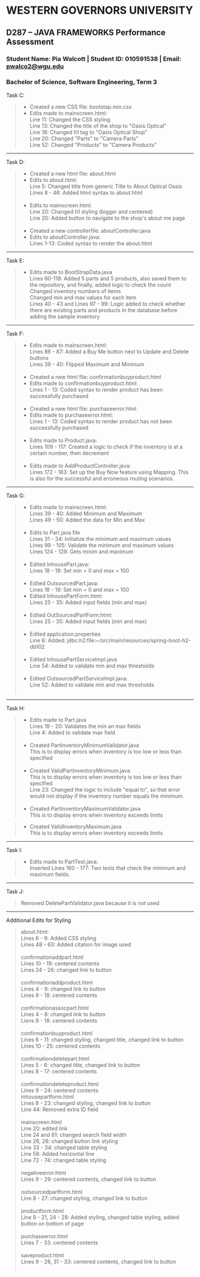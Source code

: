 # WESTERN GOVERNORS UNIVERSITY 
## D287 – JAVA FRAMEWORKS Performance Assessment

### Student Name: Pia Walcott | Student ID: 010591538 | Email: pwalco2@wgu.edu 
### Bachelor of Science, Software Engineering, Term 3

Task C:

> - Created a new CSS file: bootstap.min.css<br>
> - Edits made to mainscreen.html:<br>
> Line 11: Changed the CSS styling<br>
> Line 13: Changed the title of the shop to "Oasis Optical"<br>
> Line 18: Changed h1 tag to "Oasis Optical Shop"<br>
> Line 20: Changed "Parts" to "Camera Parts"<br>
> Line 52: Changed "Products" to "Camera Products"<br>


<hr>
Task D:

>- Created a new html file: about.html<br>
>- Edits to about.html:<br>
> Line 5: Changed title from generic Title to About Optical Oasis<br>
> Lines 8 - 46: Added html syntax to about.html<br><br>
>- Edits to mainscreen.html:<br>
> Line 20: Changed h1 styling (bigger and centered)<br>
> Line 20: Added button to navigate to the shop's about me page<br><br>
>- Created a new controllerfile: aboutController.java<br>
>- Edits to aboutController.java:<br>
> Lines 1-13: Coded syntax to render the about.html<br>

<hr>
Task E:

>- Edits made to BootStrapData.java<br>
> Lines 60-118: Added 5 parts and 5 products, also saved them to the repository, and finally, added logic to check the count<br>
> Changed inventory numbers of items<br>
> Changed min and max values for each item<br>
> Lines 40 - 43 and Lines 97 - 99: Logic added to check whether there are existing parts and products in the database before adding the sample inventory<br>

<hr>
Task F:

>- Edits made to mainscreen.html:<br>
> Lines 86 - 87: Added a Buy Me button next to Update and Delete buttons<br>
> Lines 39 - 40: Flipped Maximum and Minimum<br><br>
>- Created a new html file: confirmationbuyproduct.html<br>
>- Edits made to confirmationbuyproduct.html:<br>
> Lines 1 - 13: Coded syntax to render product has been successfully purchased<br><br>
>- Created a new html file: purchaseerror.html<br>
>- Edits made to purchaseerror.html:<br>
> Lines 1 - 13: Coded syntax to render product has not been successfully purchased<br><br>
>- Edits made to Product.java:<br>
> Lines 109 - 117: Created a logic to check if the inventory is at a certain number, then decrement<br><br>
>- Edits made to AddProductController.java:<br>
> Lines 172 - 183: Set up the Buy Now feature using Mapping. This is also for the successful and erroneous routing scenarios.


<hr>
Task G:

>- Edits made to mainscreen.html:<br>
> Lines 39 - 40: Added Minimum and Maximum<br>
> Lines 49 - 50: Added the data for Min and Max<br><br>
>- Edits to Part.java file<br>
> Lines 31 - 34: Initialize the minimum and maximum values<br>
> Lines 99 - 105: Validate the minimum and maximum values<br>
> Lines 124 - 129: Gets minim and maximum<br><br>
>- Edited InhousePart.java:<br>
> Lines 18 - 19: Set min = 0 and max = 100<br><br>
>- Edited OutsourcedPart.java:<br>
> Lines 18 - 19: Set min = 0 and max = 100<br>
>- Edited InhousePartForm.html:<br>
> Lines 25 - 35: Added input fields (min and max)<br><br>
>- Edited OutSourcedPartForm.html:<br>
> Lines 25 - 35: Added input fields (min and max)<br><br>
>- Edited application.properties<br>
> Line 6: Added: jdbc:h2:file:~/src/main/resources/spring-boot-h2-db102<br><br>
>- Edited InhousePartServiceImpl.java<br>
> Line 54: Added to validate min and max thresholds<br><br>
>- Edited OutsourcedPartServiceImpl.java:<br>
> Line 52: Added to validate min and max thresholds<br><br>

<hr>
Task H:

>- Edits made to Part.java<br>
> Lines 19 - 20: Validates the min an max fields<br>
> Line 4: Added to validate max field<br><br>
>- Created PartInventoryMinimumValidator.java<br>
> This is to display errors when inventory is too low or less than specified<br><br>
>- Created ValidPartInventoryMinimum.java<br>
> This is to display errors when inventory is too low or less than specified<br>
> Line 23: Changed the logic to include "equal to", so that error would not display if the inventory number equals the minimum.<br><br>
>- Created PartInventoryMaximumValidator.java<br>
> This is to display errors when inventory exceeds limits<br>

>- Created ValidInventoryMaximum.java<br>
> This is to display errors when inventory exceeds limits<br>
<hr>
Task I:

>- Edits made to PartTest.java:<br>
> Inserted Lines 160 - 177: Two tests that check the minimum and maximum fields.<br>

<hr>
Task J:

> Removed DeletePartValidator.java because it is not used 

<hr>
Additional Edits for Styling

> about.html:<br>
> Lines 6 - 9: Added CSS styling<br>
> Lines 48 - 63: Added citation for image used<br><br>
> confirmationaddpart.html<br>
> Lines 10 - 19: centered contents<br>
> Lines 24 - 26: changed link to button<br><br>
> confirmationaddproduct.html<br>
> Lines 4 - 9: changed link to button<br>
> Lines 9 - 18: centered contents<br><br>
> confirmationassocpart.html<br>
> Lines 4 - 8: changed link to button<br>
> Liens 9 - 18: centered contents<br><br>
> confirmationbuyproduct.html<br>
> Lines 6 - 11: changed styling, changed title, changed link to button<br>
> Lines 10 - 25: centered contents<br><br>
> confirmationdeletepart.html<br>
> Lines 5 - 6: changed title, changed link to button<br>
> Lines 8 - 17: centered contents<br><br>
> confirmationdeleteproduct.html<br>
> Lines 9 - 24: centered contents<br>
> inhousepartform.html<br>
> Lines 8 - 23: changed styling, changed link to button<br>
> Line 44: Removed extra ID field<br><br>
> mainscreen.html<br>
> Line 20: edited link<br>
> Line 24 and 61: changed search field width<br>
> Line 26, 28: changed button link styling<br>
> Line 33 - 34: changed table styling<br>
> Line 58: Added horizontal line<br>
> Line 72 - 74: changed table styling<br><br>
> negativeerror.html<br>
> Lines 9 - 29: centered contents, changed link to button<br><br>
> outsourcedpartform.html<br>
> Line 8 - 27: changed styling, changed link to button<br><br>
> productform.html<br>
> Line 9 - 21, 24 - 28: Added styling, changed table styling, added button on bottom of page <br><br>
> purchaseerror.html<br>
> Lines 7 - 33: centered contents<br><br>
> saveproduct.html<br>
> Lines 9 - 28, 31 - 33: centered contents, changed link to button<br><br>

